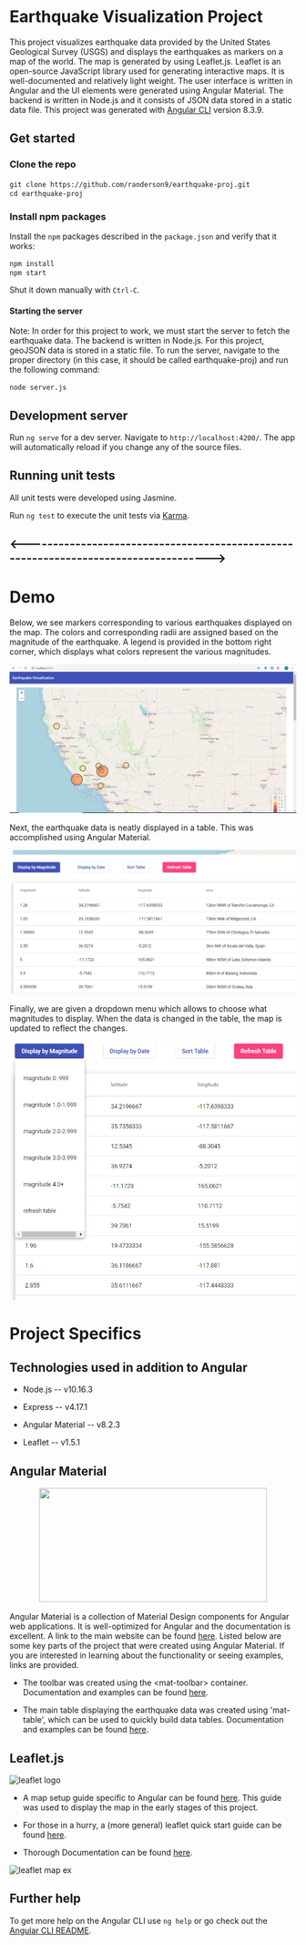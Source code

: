# Earthquake Visualization Project

This project visualizes earthquake data provided by the United States Geological Survey (USGS) and displays the earthquakes as markers on a map of the world.  The map is generated by using Leaflet.js. Leaflet is an open-source JavaScript library used for generating interactive maps. It is well-documented and relatively light weight. The user interface is written in Angular and the UI elements were generated using Angular Material. The backend is written in Node.js and it consists of JSON data stored in a static data file. 
This project was generated with [Angular CLI](https://github.com/angular/angular-cli) version 8.3.9.
 

## Get started

### Clone the repo

```shell
git clone https://github.com/randerson9/earthquake-proj.git
cd earthquake-proj
```

### Install npm packages

Install the `npm` packages described in the `package.json` and verify that it works:

```
npm install
npm start
```

Shut it down manually with `Ctrl-C`.

#### Starting the server
Note: In order for this project to work, we must start the server to fetch the earthquake data. The backend is written in Node.js. For this project, geoJSON data is stored in a static file. To run the server, navigate to the proper directory (in this case, it should be called earthquake-proj) and run the following command:

```
node server.js
```

## Development server

Run `ng serve` for a dev server. Navigate to `http://localhost:4200/`. The app will automatically reload if you change any of the source files.


## Running unit tests

All unit tests were developed using Jasmine.

Run `ng test` to execute the unit tests via [Karma](https://karma-runner.github.io).


## <------------------------------------------------------------------------------------>

# Demo

Below, we see markers corresponding to various earthquakes displayed on the map. The colors and corresponding radii are assigned based on the magnitude of the earthquake. A legend is provided in the bottom right corner, which displays what colors represent the various magnitudes. 

![alt text](https://github.com/randerson9/earthquake-proj/blob/master/aaprojectdemo1.PNG)


Next, the earthquake data is neatly displayed in a table. This was accomplished using Angular Material.


![alt text](https://github.com/randerson9/earthquake-proj/blob/master/aaprojectdemo2.PNG)


Finally, we are given a dropdown menu which allows to choose what magnitudes to display. When the data is changed in the table, the map is updated to reflect the changes.


![alt text](https://github.com/randerson9/earthquake-proj/blob/master/aaprojectdemo3.PNG)

# Project Specifics
## Technologies used in addition to Angular

* Node.js -- v10.16.3

* Express -- v4.17.1

* Angular Material -- v8.2.3

* Leaflet -- v1.5.1

## Angular Material

<p align="center">
  <img width="400" height="200" src="https://aglowiditsolutions-6lohnuosd1nx.netdna-ssl.com/wp-content/uploads/2019/06/Angular-Material.png">
</p>

Angular Material is a collection of Material Design components for Angular web applications. It is well-optimized for Angular and the documentation is excellent. A link to the main website can be found [here](https://material.angular.io/). Listed below are some key parts of the project that were created using Angular Material. If you are interested in learning about the functionality or seeing examples, links are provided.

* The toolbar was created using the \<mat-toolbar> container. Documentation and examples can be found [here](https://material.angular.io/components/toolbar/overview).

* The main table displaying the earthquake data was created using 'mat-table', which can be used to quickly build data tables. Documentation and examples can be found [here](https://material.angular.io/components/table/overview).


## Leaflet.js

![leaflet logo](https://leafletjs.com/docs/images/logo.png)


* A map setup guide specific to Angular can be found [here](https://alligator.io/angular/angular-and-leaflet/). This guide was used to display the map in the early stages of this project.

* For those in a hurry, a (more general) leaflet quick start guide can be found [here](https://leafletjs.com/examples/quick-start/). 

* Thorough Documentation can be found [here](https://leafletjs.com/reference-1.5.0.html).


![leaflet map ex](http://www.igismap.com/wp-content/uploads/2017/01/leafletjs-getting-started-output.jpg)


## Further help

To get more help on the Angular CLI use `ng help` or go check out the [Angular CLI README](https://github.com/angular/angular-cli/blob/master/README.md).
